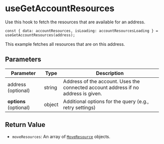 # useGetAccountResources

Use this hook to fetch the resources that are available for an address.

``` tsx
const { data: accountResources, isLoading: accountResourcesLoading } = useGetAccountResources(address);
```

This example fetches all resources that are on this address.

## Parameters
| Parameter | Type   | Description             |
| --------- | ------ | ----------------------- |
| address (optional)   | string | Address of the account. Uses the connected account address if no address is given. |
| **options** (optional)  | object | Additional options for the query (e.g., retry settings) |


## Return Value
* `moveResources`: An array of [`MoveResource`](https://aptos.dev/en/network/blockchain/resources) objects.
